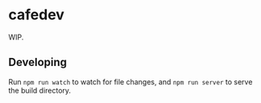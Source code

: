 # cafedev

WIP.

## Developing
Run `npm run watch` to watch for file changes, and `npm run server` to serve the build directory.
